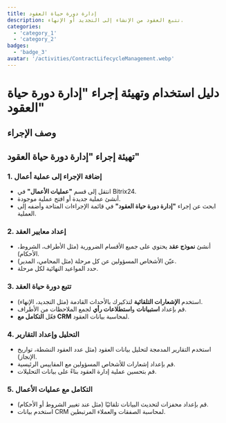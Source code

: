 ```yaml
---
title: إدارة دورة حياة العقود
description: تتبع العقود من الإنشاء إلى التجديد أو الإنهاء.
categories: 
  - 'category_1'
  - 'category_2'
badges: 
  - 'badge_3'
avatar: '/activities/ContractLifecycleManagement.webp'
---
```


# دليل استخدام وتهيئة إجراء "إدارة دورة حياة العقود"

## وصف الإجراء

## تهيئة إجراء "إدارة دورة حياة العقود"

### 1. إضافة الإجراء إلى عملية أعمال
- انتقل إلى قسم **"عمليات الأعمال"** في Bitrix24.
- أنشئ عملية جديدة أو افتح عملية موجودة.
- ابحث عن إجراء **"إدارة دورة حياة العقود"** في قائمة الإجراءات المتاحة وأضفه إلى العملية.

### 2. إعداد معايير العقد
- أنشئ **نموذج عقد** يحتوي على جميع الأقسام الضرورية (مثل الأطراف، الشروط، الأحكام).
- عيّن الأشخاص المسؤولين عن كل مرحلة (مثل المحامي، المدير).
- حدد المواعيد النهائية لكل مرحلة.

### 3. تتبع دورة حياة العقد
- استخدم **الإشعارات التلقائية** لتذكيرك بالأحداث القادمة (مثل التجديد، الإنهاء).
- قم بإعداد **استبيانات** و**استطلاعات رأي** لجمع الملاحظات من الأطراف.
- فعّل **التكامل مع CRM** لمحاسبة بيانات العقود.

### 4. التحليل وإعداد التقارير
- استخدم التقارير المدمجة لتحليل بيانات العقود (مثل عدد العقود النشطة، تواريخ الإنجاز).
- قم بإعداد إشعارات للأشخاص المسؤولين مع المقاييس الرئيسية.
- قم بتحسين عملية إدارة العقود بناءً على بيانات التحليلات.

### 5. التكامل مع عمليات الأعمال
- قم بإعداد محفزات لتحديث البيانات تلقائيًا (مثل عند تغيير الشروط أو الأحكام).
- استخدم بيانات CRM لمحاسبة الصفقات والعملاء المرتبطين.